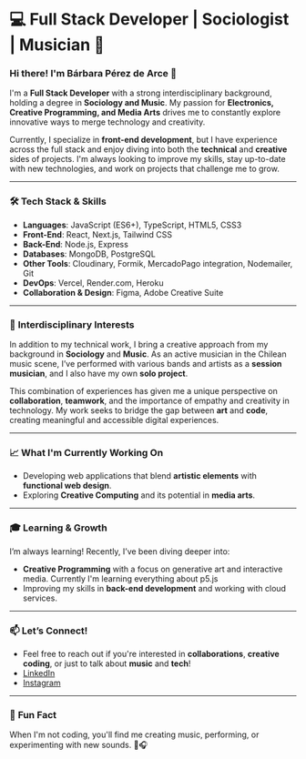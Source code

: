 # 💻 **Full Stack Developer | Sociologist | Musician** 🎵

### Hi there! I'm Bárbara Pérez de Arce 👋

I'm a **Full Stack Developer** with a strong interdisciplinary background, holding a degree in **Sociology and Music**. My passion for **Electronics, Creative Programming, and Media Arts** drives me to constantly explore innovative ways to merge technology and creativity.

Currently, I specialize in **front-end development**, but I have experience across the full stack and enjoy diving into both the **technical** and **creative** sides of projects. I'm always looking to improve my skills, stay up-to-date with new technologies, and work on projects that challenge me to grow.

---

### 🛠 **Tech Stack & Skills**

- **Languages**: JavaScript (ES6+), TypeScript, HTML5, CSS3
- **Front-End**: React, Next.js, Tailwind CSS
- **Back-End**: Node.js, Express
- **Databases**: MongoDB, PostgreSQL
- **Other Tools**: Cloudinary, Formik, MercadoPago integration, Nodemailer, Git
- **DevOps**: Vercel, Render.com, Heroku
- **Collaboration & Design**: Figma, Adobe Creative Suite

---

### 🎨 **Interdisciplinary Interests**

In addition to my technical work, I bring a creative approach from my background in **Sociology** and **Music**. As an active musician in the Chilean music scene, I’ve performed with various bands and artists as a **session musician**, and I also have my own **solo project**.

This combination of experiences has given me a unique perspective on **collaboration**, **teamwork**, and the importance of empathy and creativity in technology. My work seeks to bridge the gap between **art** and **code**, creating meaningful and accessible digital experiences.

---

### 📈 **What I'm Currently Working On**

- Developing web applications that blend **artistic elements** with **functional web design**.
- Exploring **Creative Computing** and its potential in **media arts**.

---

### 🎓 **Learning & Growth**

I’m always learning! Recently, I’ve been diving deeper into:

- **Creative Programming** with a focus on generative art and interactive media. Currently I'm learning everything about p5.js
- Improving my skills in **back-end development** and working with cloud services.

---

### 📫 **Let’s Connect!**

- Feel free to reach out if you're interested in **collaborations**, **creative coding**, or just to talk about **music** and **tech**!
- [LinkedIn](https://www.linkedin.com/in/barbarapda/)
- [Instagram](https://www.instagram.com/barbarapda)

---

### 🎵 **Fun Fact**

When I'm not coding, you'll find me creating music, performing, or experimenting with new sounds. 🎸🎧
